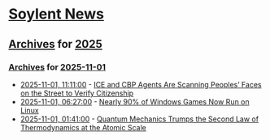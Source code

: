 # [Soylent News](../../../README.md)

## [Archives](../../index.md) for [2025](../index.md)

### [Archives](../../index.md) for [2025-11-01](index.md)

* [2025-11-01, 11:11:00](https://soylentnews.org/article.pl?sid=25/10/31/1242232&from=rss) - [ICE and CBP Agents Are Scanning Peoples’ Faces on the Street to Verify Citizenship](https://soylentnews.org/article.pl?sid=25/10/31/1242232&from=rss)
* [2025-11-01, 06:27:00](https://soylentnews.org/article.pl?sid=25/10/31/1238201&from=rss) - [Nearly 90% of Windows Games Now Run on Linux](https://soylentnews.org/article.pl?sid=25/10/31/1238201&from=rss)
* [2025-11-01, 01:41:00](https://soylentnews.org/article.pl?sid=25/10/31/1232227&from=rss) - [Quantum Mechanics Trumps the Second Law of Thermodynamics at the Atomic Scale](https://soylentnews.org/article.pl?sid=25/10/31/1232227&from=rss)
